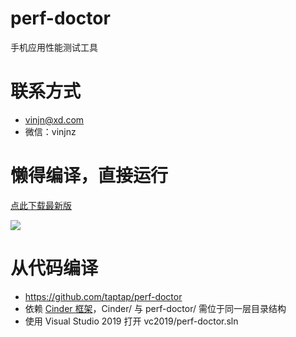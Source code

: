 # perf-doctor
手机应用性能测试工具

# 联系方式
- vinjn@xd.com
- 微信：vinjnz

# 懒得编译，直接运行

[点此下载最新版](https://github.com/taptap/perf-doctor/releases)

![](https://user-images.githubusercontent.com/558657/143417411-f257fc80-c1fa-4c51-8d9a-983df5cf22be.png)


# 从代码编译
- https://github.com/taptap/perf-doctor
- 依赖 [Cinder 框架](https://github.com/cinder/Cinder)，Cinder/ 与 perf-doctor/ 需位于同一层目录结构
- 使用 Visual Studio 2019 打开 vc2019/perf-doctor.sln
